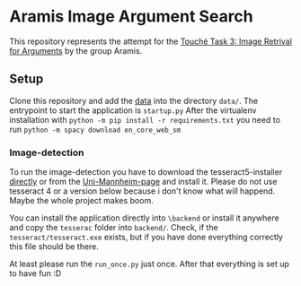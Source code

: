 # Aramis Image Argument Search

This repository represents the attempt for the [Touché Task 3: Image Retrival for Arguments](https://webis.de/events/touche-22/) by the group Aramis. 

## Setup
Clone this repository and add the [data](https://files.webis.de/data-in-progress/data-research/arguana/touche/touche22/2022-task3/) into the directory `data/`. The entrypoint to start the application is `startup.py`
After the virtualenv installation with ``python -m pip install -r requirements.txt`` you need to run `python -m spacy download en_core_web_sm`

### Image-detection
To run the image-detection you have to download the tesseract5-installer [directly](https://digi.bib.uni-mannheim.de/tesseract/tesseract-ocr-w64-setup-v5.0.0-rc1.20211030.exe)
or from the [Uni-Mannheim-page](https://github.com/UB-Mannheim/tesseract/wiki) and install it. Please do not use tesseract 4 or a version below because i don't know what will happend. Maybe the whole project makes boom.

You can install the application directly into ``\backend`` or install it anywhere and copy the ``tesserac`` folder into ``backend/``.
Check, if the ``tesseract/tesseract.exe`` exists, but if you have done everything correctly this file should be there.

At least please run the ``run_once.py`` just once. After that everything is set up to have fun :D